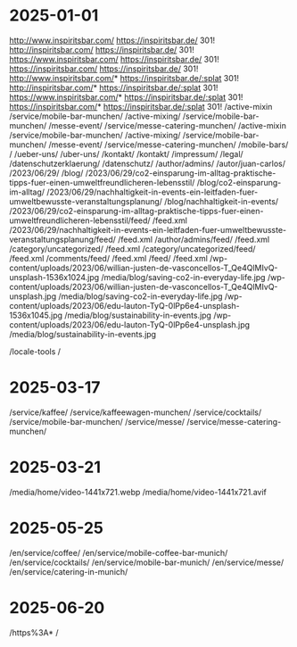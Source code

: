 # 2025-01-01
http://www.inspiritsbar.com/ https://inspiritsbar.de/ 301!
http://inspiritsbar.com/ https://inspiritsbar.de/ 301!
https://www.inspiritsbar.com/ https://inspiritsbar.de/ 301!
https://inspiritsbar.com/ https://inspiritsbar.de/ 301!
http://www.inspiritsbar.com/* https://inspiritsbar.de/:splat 301!
http://inspiritsbar.com/* https://inspiritsbar.de/:splat 301!
https://www.inspiritsbar.com/* https://inspiritsbar.de/:splat 301!
https://inspiritsbar.com/* https://inspiritsbar.de/:splat 301!
/active-mixin /service/mobile-bar-munchen/
/active-mixing/ /service/mobile-bar-munchen/
/messe-event/ /service/messe-catering-munchen/
/active-mixin /service/mobile-bar-munchen/
/active-mixing/ /service/mobile-bar-munchen/
/messe-event/ /service/messe-catering-munchen/
/mobile-bars/ /
/ueber-uns/ /uber-uns/
/kontakt/ /kontakt/
/impressum/ /legal/
/datenschutzerklaerung/ /datenschutz/
/author/admins/ /autor/juan-carlos/
/2023/06/29/ /blog/
/2023/06/29/co2-einsparung-im-alltag-praktische-tipps-fuer-einen-umweltfreundlicheren-lebensstil/ /blog/co2-einsparung-im-alltag/
/2023/06/29/nachhaltigkeit-in-events-ein-leitfaden-fuer-umweltbewusste-veranstaltungsplanung/ /blog/nachhaltigkeit-in-events/
/2023/06/29/co2-einsparung-im-alltag-praktische-tipps-fuer-einen-umweltfreundlicheren-lebensstil/feed/ /feed.xml
/2023/06/29/nachhaltigkeit-in-events-ein-leitfaden-fuer-umweltbewusste-veranstaltungsplanung/feed/ /feed.xml
/author/admins/feed/ /feed.xml
/category/uncategorized/ /feed.xml
/category/uncategorized/feed/ /feed.xml
/comments/feed/ /feed.xml
/feed/ /feed.xml
/wp-content/uploads/2023/06/willian-justen-de-vasconcellos-T_Qe4QlMIvQ-unsplash-1536x1024.jpg /media/blog/saving-co2-in-everyday-life.jpg
/wp-content/uploads/2023/06/willian-justen-de-vasconcellos-T_Qe4QlMIvQ-unsplash.jpg /media/blog/saving-co2-in-everyday-life.jpg
/wp-content/uploads/2023/06/edu-lauton-TyQ-0lPp6e4-unsplash-1536x1045.jpg /media/blog/sustainability-in-events.jpg
/wp-content/uploads/2023/06/edu-lauton-TyQ-0lPp6e4-unsplash.jpg /media/blog/sustainability-in-events.jpg

/locale-tools /

# 2025-03-17
/service/kaffee/ /service/kaffeewagen-munchen/
/service/cocktails/ /service/mobile-bar-munchen/
/service/messe/ /service/messe-catering-munchen/

# 2025-03-21
/media/home/video-1441x721.webp /media/home/video-1441x721.avif

# 2025-05-25
/en/service/coffee/ /en/service/mobile-coffee-bar-munich/
/en/service/cocktails/ /en/service/mobile-bar-munich/
/en/service/messe/ /en/service/catering-in-munich/

# 2025-06-20
/https%3A* /
